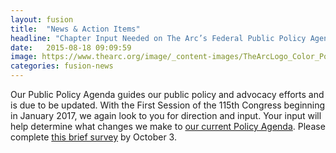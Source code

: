 ```yaml
---
layout: fusion
title:  "News & Action Items"
headline: "Chapter Input Needed on The Arc’s Federal Public Policy Agenda"
date:   2015-08-18 09:09:59
image: https://www.thearc.org/image/_content-images/TheArcLogo_Color_Pos_JPG.jpg
categories: fusion-news
---
```

Our Public Policy Agenda guides our public policy and advocacy efforts and is due to be updated. With the First Session of the 115th Congress beginning in January 2017, we again look to you for direction and input. Your input will help determine what changes we make to <a href="http://www.thearc.org/what-we-do/public-policy/legislative-agenda-full">our current Policy Agenda</a>. Please complete <a href="https://www.surveymonkey.com/r/25DNGVC">this brief survey</a> by October 3. 
